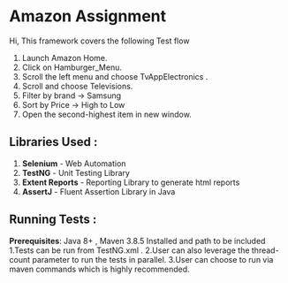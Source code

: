 # Amazon Assignment
Hi, This framework covers the following Test flow

1. Launch Amazon Home.
2. Click on Hamburger_Menu.
3. Scroll the left menu and choose TvAppElectronics .
4. Scroll and choose Televisions.
5. Filter by brand -> Samsung
6. Sort by Price -> High to Low
7. Open the second-highest item in new window.


## Libraries Used :

1. **Selenium** - Web Automation
2. **TestNG** - Unit Testing Library
3. **Extent Reports** - Reporting Library to generate html reports
4. **AssertJ** - Fluent Assertion Library in Java



## Running Tests :
**Prerequisites**: Java 8+ , Maven 3.8.5 Installed and path to be included
1.Tests can be run from TestNG.xml .
2.User can also leverage the thread-count parameter to run the tests in parallel.
3.User can choose to run via maven commands which is highly recommended.

